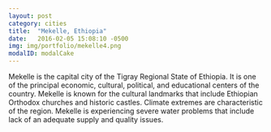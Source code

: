 ```yaml
---
layout: post
category: cities
title:  "Mekelle, Ethiopia"
date:   2016-02-05 15:08:10 -0500
img: img/portfolio/mekelle4.png
modalID: modalCake
---
```

Mekelle is the capital city of the Tigray Regional State of Ethiopia. It is one of the principal economic, cultural, political, and educational centers of the country. Mekelle is known for the cultural landmarks that include Ethiopian Orthodox churches and historic castles. Climate extremes are characteristic of the region. Mekelle is experiencing severe water problems that include lack of an adequate supply and quality issues.

[flat-icons-link]: https://sellfy.com/p/8Q9P/jV3VZ/
